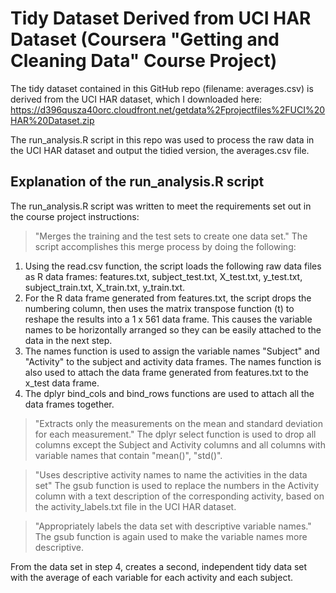 # Tidy Dataset Derived from UCI HAR Dataset (Coursera "Getting and Cleaning Data" Course Project)
The tidy dataset contained in this GitHub repo (filename: averages.csv) is derived from the UCI HAR dataset, which I downloaded here:
https://d396qusza40orc.cloudfront.net/getdata%2Fprojectfiles%2FUCI%20HAR%20Dataset.zip

The run_analysis.R script in this repo was used to process the raw data in the UCI HAR dataset and output the tidied version, the averages.csv file.

## Explanation of the run_analysis.R script
The run_analysis.R script was written to meet the requirements set out in the course project instructions:
> "Merges the training and the test sets to create one data set."
The script accomplishes this merge process by doing the following:
1. Using the read.csv function, the script loads the following raw data files as R data frames: features.txt, subject_test.txt, X_test.txt, y_test.txt, subject_train.txt, X_train.txt, y_train.txt.
2. For the R data frame generated from features.txt, the script drops the numbering column, then uses the matrix transpose function (t) to reshape the results into a 1 x 561 data frame. This causes the variable names to be horizontally arranged so they can be easily attached to the data in the next step.
3. The names function is used to assign the variable names "Subject" and "Activity" to the subject and activity data frames. The names function is also used to attach the data frame generated from features.txt to the x_test data frame.
4. The dplyr bind_cols and bind_rows functions are used to attach all the data frames together.

> "Extracts only the measurements on the mean and standard deviation for each measurement."
The dplyr select function is used to drop all columns except the Subject and Activity columns and all columns with variable names that contain "mean()", "std()".

> "Uses descriptive activity names to name the activities in the data set"
The gsub function is used to replace the numbers in the Activity column with a text description of the corresponding activity, based on the activity_labels.txt file in the UCI HAR dataset. 

> "Appropriately labels the data set with descriptive variable names."
The gsub function is again used to make the variable names more descriptive. 


From the data set in step 4, creates a second, independent tidy data set with the average of each variable for each activity and each subject.
